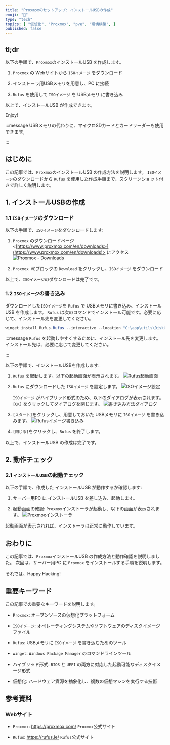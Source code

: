 ```yaml
---
title: "Proxmoxのセットアップ: インストールUSBの作成"
emoji: "🏪"
type: "tech"
topics: [ "仮想化", "Proxmox", "pve", "環境構築", ]
published: false
---
```


## tl;dr

以下の手順で、`Proxmox`のインストールUSB を作成します。

1. `Proxmox` の Webサイトから `ISOイメージ` をダウンロード

2. インストーラ用USBメモリを用意し、PC に接続

3. `Rufus` を使用して `ISOイメージ` を USBメモリ に書き込み

以上で、インストールUSB が作成できます。

Enjoy!

:::message
USBメモリの代わりに、マイクロSDカードとカードリーダーも使用できます。

:::

## はじめに

この記事では、`Proxmox`のインストールUSB の作成方法を説明します。
`ISOイメージ`のダウンロードから `Rufus` を使用した作成手順まで、スクリーンショット付きで詳しく説明します。

## 1. インストールUSBの作成

### 1.1 `ISOイメージ`のダウンロード

以下の手順で、`ISOイメージ`をダウンロードします:

1. `Proxmox` のダウンロードページ <[https://www.proxmox.com/en/downloads>](https://www.proxmox.com/en/downloads)> にアクセス
   ![`Proxmox` - Downloads](/images/articles/proxmox-setup/ss-proxmox-download.png)

2. `Proxmox VE`ブロックの `Download` をクリックし、`ISOイメージ` をダウンロード

以上で、`ISOイメージ`のダウンロードは完了です。

### 1.2 `ISOイメージ`の書き込み

ダウンロードした`ISOイメージ`を `Rufus` で USBメモリに書き込み、インストールUSB を作成します。
`Rufus` は次のコマンドでインストール可能です。必要に応じて、インストール先を変更してください。

```powershell
winget install Rufus.Rufus --interactive --location "C:\app\utils\DiskUtils\rufus\"

```

:::message
`Rufus` を起動しやすくするために、インストール先を変更します。
インストール先は、必要に応じて変更してください。

:::

以下の手順で、インストールUSBを作成します:

1. `Rufus` を起動します。以下の起動画面が表示されます。
   ![ `Rufus`起動画面 ](/images/articles/proxmox-setup/ss-rufus-start.png)

2. `Rufus` にダウンロードした `ISOイメージ` を設定します。
   ![`ISOイメージ`設定](/images/articles/proxmox-setup/ss-rufus-isoset.png)

   `ISOイメージ` がハイブリッド形式のため、以下のダイアログが表示されます。`[OK]` をクリックしてダイアログを閉じます。
   ![書き込み方法ダイアログ](/images/articles/proxmox-setup/ss-rufus-dialog1.png)

3. `[スタート]`をクリックし、用意しておいた USBメモリに `ISOイメージ` を書き込みます。
   ![`Rufus`イメージ書き込み](/images/articles/proxmox-setup/ss-rufus-writing.png)

4. `[閉じる]`をクリックし、`Rufus` を終了します。

以上で、インストールUSB の作成は完了です。

## 2. 動作チェック

### 2.1 `インストールUSB`の起動チェック

以下の手順で、作成した インストールUSB が動作するか確認します:

1. サーバー用PC に インストールUSB を差し込み、起動します。

2. 起動画面の確認:
   `Proxmox`インストーラが起動し、以下の画面が表示されます。
   ![`Proxmox`インストーラ](/images/articles/proxmox-setup/ss-proxmox-installer-boot.png)

起動画面が表示されれば、インストーラは正常に動作しています。

## おわりに

この記事では、`Proxmox`インストールUSB の作成方法と動作確認を説明しました。
次回は、サーバー用PC に `Proxmox` をインストールする手順を説明します。

それでは、Happy Hacking!

## 重要キーワード

この記事での重要なキーワードを説明します。

- `Proxmox`:
  オープンソースの仮想化プラットフォーム

- `ISOイメージ`:
  オペレーティングシステムやソフトウェアのディスクイメージファイル

- `Rufus`:
  USBメモリに `ISOイメージ` を書き込むためのツール

- `winget`:
  `Windows Package Manager` のコマンドラインツール

- ハイブリッド形式:
  `BIOS` と `UEFI` の両方に対応した起動可能なディスクイメージ形式

- 仮想化:
  ハードウェア資源を抽象化し、複数の仮想マシンを実行する技術

## 参考資料

### Webサイト

- `Proxmox`: <https://proxmox.com/>
  `Proxmox`公式サイト

- `Rufus`: <https://rufus.ie/>
  `Rufus`公式サイト
